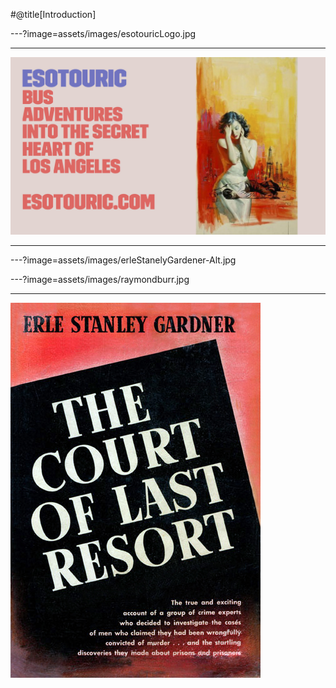 #@title[Introduction]

---?image=assets/images/esotouricLogo.jpg


---

![Logo](assets/images/esotouricLogo.jpg)


---



---?image=assets/images/erleStanelyGardener-Alt.jpg




---?image=assets/images/raymondburr.jpg

---

![Logo](assets/images/Gardner-Court-of-Last-Resort-FE.jpg)